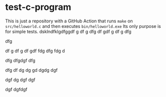# test-c-program
This is just a repository with a GitHub Action that runs `make` on `src/helloworld.c` and then executes `bin/helloworld.exe`
Its only purpose is for simple tests.
dsklndfklgdfggdf
g
df
g
dfg
df
gdf
g
df
g
dfg

dfg

df
g
df
g
df
gdf
fdg
dfg
fdg
d

dfg
dfgdgf
dfg

dfg
df
dg
dg
gd
dgdg
dgf

dgf
dg
dgf
dgf

dgf
dgfdgf
